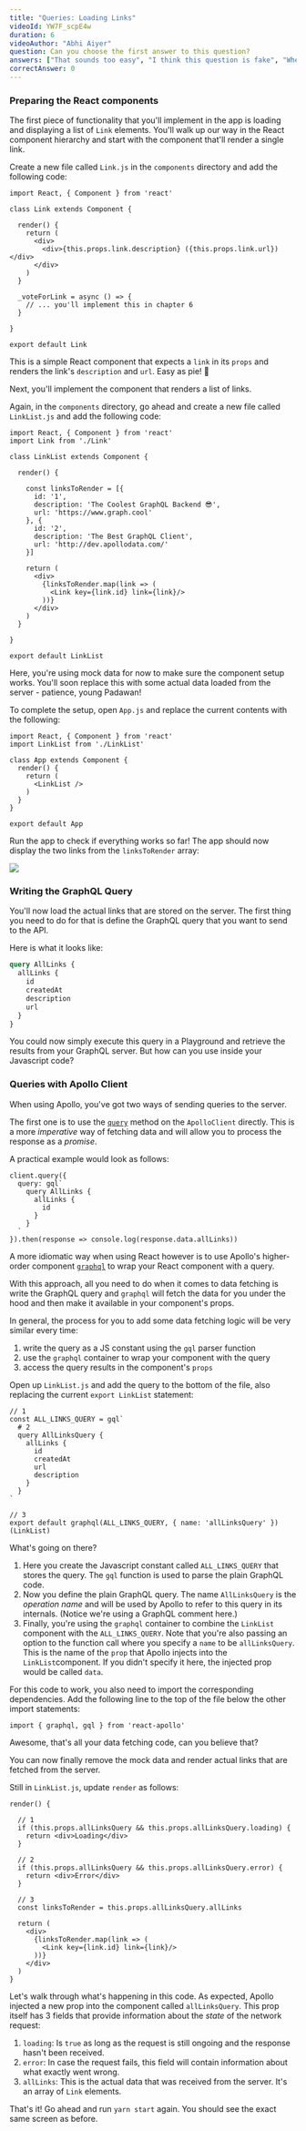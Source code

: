```yaml
---
title: "Queries: Loading Links"
videoId: YW7F_scpE4w
duration: 6
videoAuthor: "Abhi Aiyer"
question: Can you choose the first answer to this question?
answers: ["That sounds too easy", "I think this question is fake", "When are the real questions ready", "No"]
correctAnswer: 0
---
```


### Preparing the React components

The first piece of functionality that you'll implement in the app is loading and displaying a list of `Link` elements. You'll walk up our way in the React component hierarchy and start with the component that'll render a single link. 

<Instruction>

Create a new file called `Link.js` in the `components` directory and add the following code:

```js(path=".../hackernews-react-apollo/src/components/Links.js")
import React, { Component } from 'react'

class Link extends Component {

  render() {
    return (
      <div>
        <div>{this.props.link.description} ({this.props.link.url})</div>
      </div>
    )
  }
  
  _voteForLink = async () => {
    // ... you'll implement this in chapter 6  
  }

}

export default Link
```
</Instruction>

This is a simple React component that expects a `link` in its `props` and renders the link's `description` and `url`. Easy as pie! 🍰

Next, you'll implement the component that renders a list of links.

<Instruction>

Again, in the `components` directory, go ahead and create a new file called `LinkList.js` and add the following code:

```js(path=".../hackernews-react-apollo/src/components/Links.js")
import React, { Component } from 'react'
import Link from './Link'

class LinkList extends Component {

  render() {

    const linksToRender = [{
      id: '1',
      description: 'The Coolest GraphQL Backend 😎',
      url: 'https://www.graph.cool'
    }, {
      id: '2',
      description: 'The Best GraphQL Client',
      url: 'http://dev.apollodata.com/'
    }]

    return (
      <div>
        {linksToRender.map(link => (
          <Link key={link.id} link={link}/>
        ))}
      </div>
    )
  }

}

export default LinkList
```

</Instruction>


Here, you're using mock data for now to make sure the component setup works. You'll soon replace this with some actual data loaded from the server - patience, young Padawan!

<Instruction>

To complete the setup, open `App.js` and replace the current contents with the following:

```js(path=".../hackernews-react-apollo/src/components/App.js")
import React, { Component } from 'react'
import LinkList from './LinkList'

class App extends Component {
  render() {
    return (
      <LinkList />
    )
  }
}

export default App
```

</Instruction>


Run the app to check if everything works so far! The app should now display the two links from the `linksToRender` array:

![](http://imgur.com/FlMveso.png)


### Writing the GraphQL Query

You'll now load the actual links that are stored on the server. The first thing you need to do for that is define the GraphQL query that you want to send to the API. 

Here is what it looks like:

```graphql
query AllLinks {
  allLinks {
    id
    createdAt
    description
    url
  }
}
```

You could now simply execute this query in a Playground and retrieve the results from your GraphQL server. But how can you use inside your Javascript code?


### Queries with Apollo Client

When using Apollo, you've got two ways of sending queries to the server.

The first one is to use the [`query`](http://dev.apollodata.com/core/apollo-client-api.html#ApolloClient\.query) method on the `ApolloClient` directly. This is a more _imperative_ way of fetching data and will allow you to process the response as a _promise_.

A practical example would look as follows:

```js(nocopy)
client.query({
  query: gql`
    query AllLinks {
      allLinks {
        id
      }
    }
  `
}).then(response => console.log(response.data.allLinks))
```

A more idiomatic way when using React however is to use Apollo's higher-order component [`graphql`](http://dev.apollodata.com/react/api-graphql.html) to wrap your React component with a query.

With this approach, all you need to do when it comes to data fetching is write the GraphQL query and `graphql` will fetch the data for you under the hood and then make it available in your component's props. 

In general, the process for you to add some data fetching logic will be very similar every time:

1. write the query as a JS constant using the `gql` parser function
2. use the `graphql` container to wrap your component with the query
3. access the query results in the component's `props`

<Instruction>

Open up `LinkList.js` and add the query to the bottom of the file, also replacing the current `export LinkList` statement:

```js(path=".../hackernews-react-apollo/src/components/LinkList.js")
// 1
const ALL_LINKS_QUERY = gql`
  # 2
  query AllLinksQuery {
    allLinks {
      id
      createdAt
      url
      description
    }
  }
`

// 3
export default graphql(ALL_LINKS_QUERY, { name: 'allLinksQuery' }) (LinkList)
```

</Instruction>

What's going on there?

1. Here you create the Javascript constant called `ALL_LINKS_QUERY` that stores the query. The `gql` function is used to parse the plain GraphQL code.
2. Now you define the plain GraphQL query. The name `AllLinksQuery` is the _operation name_ and will be used by Apollo to refer to this query in its internals.  (Notice we're using a GraphQL comment here.) 
3. Finally, you're using the `graphql` container to combine the `LinkList` component with the `ALL_LINKS_QUERY`. Note that you're also passing an option to the function call where you specify a `name` to be `allLinksQuery`. This is the name of the `prop` that Apollo injects into the `LinkList`component. If you didn't specify it here, the injected prop would be called `data`.

<Instruction>

For this code to work, you also need to import the corresponding dependencies. Add the following line to the top of the file below the other import statements:

```js(path=".../hackernews-react-apollo/src/components/LinkList.js")
import { graphql, gql } from 'react-apollo'
```

</Instruction>


Awesome, that's all your data fetching code, can you believe that?

You can now finally remove the mock data and render actual links that are fetched from the server.

<Instruction>

Still in `LinkList.js`, update `render` as follows:

```js{3-6,8-11,13-14}(path=".../hackernews-react-apollo/src/components/LinkList.js")
render() {

  // 1
  if (this.props.allLinksQuery && this.props.allLinksQuery.loading) {
    return <div>Loading</div>
  }

  // 2
  if (this.props.allLinksQuery && this.props.allLinksQuery.error) {
    return <div>Error</div>
  }

  // 3
  const linksToRender = this.props.allLinksQuery.allLinks

  return (
    <div>
      {linksToRender.map(link => (
        <Link key={link.id} link={link}/>
      ))}
    </div>
  )
}
```

</Instruction>


Let's walk through what's happening in this code. As expected, Apollo injected a new prop into the component called `allLinksQuery`. This prop itself has 3 fields that provide information about the _state_ of the network request:

1. `loading`: Is `true` as long as the request is still ongoing and the response hasn't been received.
2. `error`: In case the request fails, this field will contain information about what exactly went wrong.
3. `allLinks`: This is the actual data that was received from the server. It's an array of `Link` elements.

That's it! Go ahead and run `yarn start` again. You should see the exact same screen as before.
